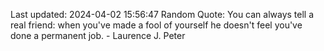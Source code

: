 Last updated: 2024-04-02 15:56:47
Random Quote: You can always tell a real friend: when you've made a fool of yourself he doesn't feel you've done a permanent job. - Laurence J. Peter
